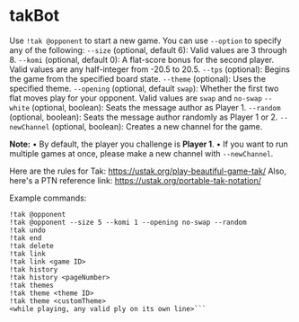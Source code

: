 # takBot

Use `!tak @opponent` to start a new game. You can use `--option` to specify any of the following:
`--size` (optional, default 6): Valid values are 3 through 8.
`--komi` (optional, default 0): A flat-score bonus for the second player. Valid values are any half-integer from -20.5 to 20.5.
`--tps` (optional): Begins the game from the specified board state.
`--theme` (optional): Uses the specified theme.
`--opening` (optional, default `swap`): Whether the first two flat moves play for your opponent. Valid values are `swap` and `no-swap`
`--white` (optional, boolean): Seats the message author as Player 1.
`--random` (optional, boolean): Seats the message author randomly as Player 1 or 2.
`--newChannel` (optional, boolean): Creates a new channel for the game.

**Note:**
  • By default, the player you challenge is **Player 1**.
  • If you want to run multiple games at once, please make a new channel with `--newChannel`.

Here are the rules for Tak: <https://ustak.org/play-beautiful-game-tak/>
Also, here\'s a PTN reference link: <https://ustak.org/portable-tak-notation/>

Example commands:

```!tak help
!tak @opponent
!tak @opponent --size 5 --komi 1 --opening no-swap --random
!tak undo
!tak end
!tak delete
!tak link
!tak link <game ID>
!tak history
!tak history <pageNumber>
!tak themes
!tak theme <theme ID>
!tak theme <customTheme>
<while playing, any valid ply on its own line>```
